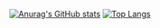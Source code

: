 [![Anurag's GitHub stats](https://github-readme-stats.vercel.app/api?username=mattix7771&show_icons=true&theme=tokyonight&hide_rank=true
)](https://github.com/anuraghazra/github-readme-stats)
[![Top Langs](https://github-readme-stats.vercel.app/api/top-langs/?username=anuraghazra&langs_count=10&layout=compact)](https://github.com/anuraghazra/github-readme-stats)